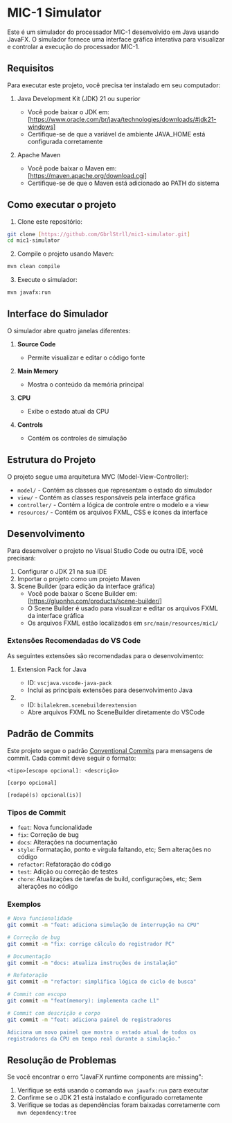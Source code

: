 # MIC-1 Simulator

Este é um simulador do processador MIC-1 desenvolvido em Java usando JavaFX. O simulador fornece uma interface gráfica interativa para visualizar e controlar a execução do processador MIC-1.

## Requisitos

Para executar este projeto, você precisa ter instalado em seu computador:

1. Java Development Kit (JDK) 21 ou superior
   - Você pode baixar o JDK em: [https://www.oracle.com/br/java/technologies/downloads/#jdk21-windows]
   - Certifique-se de que a variável de ambiente JAVA_HOME está configurada corretamente

2. Apache Maven
   - Você pode baixar o Maven em: [https://maven.apache.org/download.cgi]
   - Certifique-se de que o Maven está adicionado ao PATH do sistema

## Como executar o projeto

1. Clone este repositório:
```bash
git clone [https://github.com/GbrlStrll/mic1-simulator.git]
cd mic1-simulator
```

2. Compile o projeto usando Maven:
```bash
mvn clean compile
```

3. Execute o simulador:
```bash
mvn javafx:run
```

## Interface do Simulador

O simulador abre quatro janelas diferentes:

1. **Source Code**
   - Permite visualizar e editar o código fonte

2. **Main Memory**
   - Mostra o conteúdo da memória principal

3. **CPU**
   - Exibe o estado atual da CPU

4. **Controls**
   - Contém os controles de simulação

## Estrutura do Projeto

O projeto segue uma arquitetura MVC (Model-View-Controller):

- `model/` - Contém as classes que representam o estado do simulador
- `view/` - Contém as classes responsáveis pela interface gráfica
- `controller/` - Contém a lógica de controle entre o modelo e a view
- `resources/` - Contém os arquivos FXML, CSS e ícones da interface

## Desenvolvimento

Para desenvolver o projeto no Visual Studio Code ou outra IDE, você precisará:

1. Configurar o JDK 21 na sua IDE
2. Importar o projeto como um projeto Maven
3. Scene Builder (para edição da interface gráfica)
   - Você pode baixar o Scene Builder em: [https://gluonhq.com/products/scene-builder/]
   - O Scene Builder é usado para visualizar e editar os arquivos FXML da interface gráfica
   - Os arquivos FXML estão localizados em `src/main/resources/mic1/`

### Extensões Recomendadas do VS Code

As seguintes extensões são recomendadas para o desenvolvimento:

1. Extension Pack for Java
   - ID: `vscjava.vscode-java-pack`
   - Inclui as principais extensões para desenvolvimento Java

2. - ID: `bilalekrem.scenebuilderextension`
   - Abre arquivos FXML no SceneBuilder diretamente do VSCode

## Padrão de Commits

Este projeto segue o padrão [Conventional Commits](https://www.conventionalcommits.org/) para mensagens de commit. Cada commit deve seguir o formato:

```
<tipo>[escopo opcional]: <descrição>

[corpo opcional]

[rodapé(s) opcional(is)]
```

### Tipos de Commit

- `feat`: Nova funcionalidade
- `fix`: Correção de bug
- `docs`: Alterações na documentação
- `style`: Formatação, ponto e vírgula faltando, etc; Sem alterações no código
- `refactor`: Refatoração do código
- `test`: Adição ou correção de testes
- `chore`: Atualizações de tarefas de build, configurações, etc; Sem alterações no código

### Exemplos

```bash
# Nova funcionalidade
git commit -m "feat: adiciona simulação de interrupção na CPU"

# Correção de bug
git commit -m "fix: corrige cálculo do registrador PC"

# Documentação
git commit -m "docs: atualiza instruções de instalação"

# Refatoração
git commit -m "refactor: simplifica lógica do ciclo de busca"

# Commit com escopo
git commit -m "feat(memory): implementa cache L1"

# Commit com descrição e corpo
git commit -m "feat: adiciona painel de registradores

Adiciona um novo painel que mostra o estado atual de todos os 
registradores da CPU em tempo real durante a simulação."
```

## Resolução de Problemas

Se você encontrar o erro "JavaFX runtime components are missing":
1. Verifique se está usando o comando `mvn javafx:run` para executar
2. Confirme se o JDK 21 está instalado e configurado corretamente
3. Verifique se todas as dependências foram baixadas corretamente com `mvn dependency:tree`